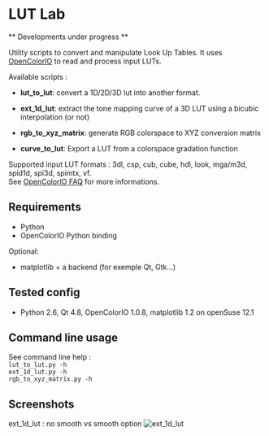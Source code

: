 LUT Lab
========================

** Developments under progress **

Utility scripts to convert and manipulate Look Up Tables.
It uses [OpenColorIO](http://opencolorio.org/) to read and process input LUTs.

Available scripts :   

- **lut_to_lut**: convert a 1D/2D/3D lut into another format.    

- **ext_1d_lut**: extract the tone mapping curve of a 3D LUT using a bicubic interpolation (or not)   

- **rgb_to_xyz_matrix**: generate RGB colorspace to XYZ conversion matrix    

- **curve_to_lut**: Export a LUT from a colorspace gradation function    


Supported input LUT formats : 3dl, csp, cub, cube, hdl, look, mga/m3d, spid1d, spi3d, spimtx, vf.   
See [OpenColorIO FAQ](http://opencolorio.org/FAQ.html) for more informations.

Requirements
------------
- Python
- OpenColorIO Python binding

Optional:   
- matplotlib + a backend (for exemple Qt, Gtk...)

Tested config
-------------
- Python 2.6, Qt 4.8, OpenColorIO 1.0.8, matplotlib 1.2 on openSuse 12.1

Command line usage
-----
See command line help :   
`lut_to_lut.py -h`   
`ext_1d_lut.py -h`   
`rgb_to_xyz_matrix.py -h`   

Screenshots
-----------
ext_1d_lut : no smooth vs smooth option
![ext_1d_lut](https://dl.dropboxusercontent.com/u/2979643/ext_1d_lut_compare.png "ext_1d_lut")


